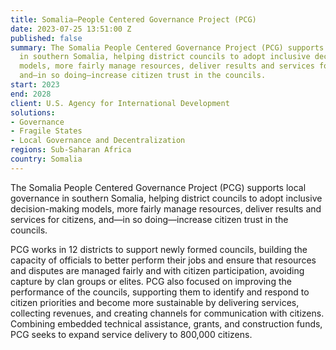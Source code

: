 ```yaml
---
title: Somalia—People Centered Governance Project (PCG)
date: 2023-07-25 13:51:00 Z
published: false
summary: The Somalia People Centered Governance Project (PCG) supports local governance
  in southern Somalia, helping district councils to adopt inclusive decision-making
  models, more fairly manage resources, deliver results and services for citizens,
  and—in so doing—increase citizen trust in the councils.
start: 2023
end: 2028
client: U.S. Agency for International Development
solutions:
- Governance
- Fragile States
- Local Governance and Decentralization
regions: Sub-Saharan Africa
country: Somalia
---
```


The Somalia People Centered Governance Project (PCG) supports local governance in southern Somalia, helping district councils to adopt inclusive decision-making models, more fairly manage resources, deliver results and services for citizens, and—in so doing—increase citizen trust in the councils.
 
PCG works in 12 districts to support newly formed councils, building the capacity of officials to better perform their jobs and ensure that resources and disputes are managed fairly and with citizen participation, avoiding capture by clan groups or elites. PCG also focused on improving the performance of the councils, supporting them to identify and respond to citizen priorities and become more sustainable by delivering services, collecting revenues, and creating channels for communication with citizens. Combining embedded technical assistance, grants, and construction funds, PCG seeks to expand service delivery to 800,000 citizens. 
